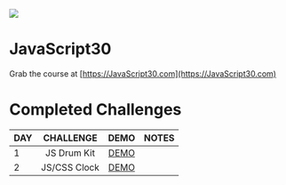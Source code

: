 ![](https://javascript30.com/images/JS3-social-share.png)

# JavaScript30

Grab the course at [https://JavaScript30.com](https://JavaScript30.com)

# Completed Challenges
| DAY    | CHALLENGE            | DEMO   |  NOTES  |
|--------|:--------------------:|:------:|:-------:|
| 1      | JS Drum Kit | [DEMO](https://soris-codes.github.io/JavaScript30/01%20-%20JavaScript%20Drum%20Kit/) |   |
| 2      | JS/CSS Clock |[DEMO](https://soris-codes.github.io/JavaScript30/02%20-%20JS%20and%20CSS%20Clock/) |   |



